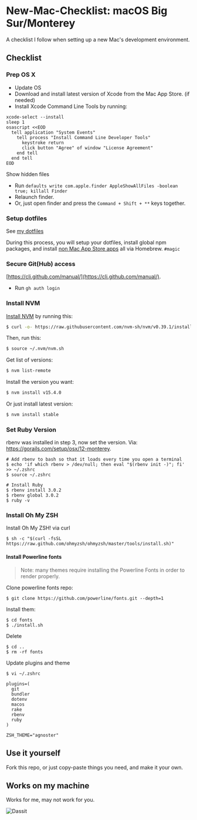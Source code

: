 # New-Mac-Checklist: macOS Big Sur/Monterey

A checklist I follow when setting up a new Mac's development environment.


## Checklist

### Prep OS X  
- Update OS
- Download and install latest version of Xcode from the Mac App Store. (if needed)
- Install Xcode Command Line Tools by running:

```
xcode-select --install
sleep 1
osascript <<EOD
  tell application "System Events"
    tell process "Install Command Line Developer Tools"
      keystroke return
      click button "Agree" of window "License Agreement"
    end tell
  end tell
EOD
```

Show hidden files
- Run `defaults write com.apple.finder AppleShowAllFiles -boolean true; killall Finder`
- Relaunch finder.
- Or, just open finder and press the `Command + Shift + **` keys together.


### Setup dotfiles  
See [my dotfiles](https://github.com/ItsMeAra/dotfiles) 

During this process, you will setup your dotfiles, install global npm packages, and install [non Mac App Store apps](https://github.com/ItsMeAra/dotfiles/blob/master/brew-cask.txt) all via Homebrew. `#magic`


### Secure Git(Hub) access  
[https://cli.github.com/manual/](https://cli.github.com/manual/). 
- Run `gh auth login`


### Install NVM  

[Install NVM](https://github.com/nvm-sh/nvm#installing-and-updating) by running this:

```bash
$ curl -o- https://raw.githubusercontent.com/nvm-sh/nvm/v0.39.1/install.sh | bash
```

Then, run this:

```bash
$ source ~/.nvm/nvm.sh
```

Get list of versions:
```bash
$ nvm list-remote
```

Install the version you want:
```bash
$ nvm install v15.4.0
```

Or just install latest version:
```bash
$ nvm install stable
```




### Set Ruby Version  
rbenv was installed in step 3, now set the version. 
Via: <https://gorails.com/setup/osx/12-monterey>.  

```
# Add rbenv to bash so that it loads every time you open a terminal
$ echo 'if which rbenv > /dev/null; then eval "$(rbenv init -)"; fi' >> ~/.zshrc
$ source ~/.zshrc

# Install Ruby
$ rbenv install 3.0.2
$ rbenv global 3.0.2
$ ruby -v
```

<!--

### 6. Install Jekyll  
Via <https://jekyllrb.com/docs/installation/macos/>

```
$ gem install --user-install bundler jekyll
```

and then get your Ruby version using

```
$ ruby -v
```
Then append your path file with the following, replacing the X.X with the first two digits of your Ruby version.

```
# For Bash
$ echo 'export PATH="$HOME/.gem/ruby/X.X.0/bin:$PATH"' >> ~/.bash_profile
$ source ~/.bash_profile

# For ZSH
$ echo 'export PATH="$HOME/.gem/ruby/X.X.0/bin:$PATH"' >> ~/.zshrc
$ source ~/.zshrc
```

To check that your gem paths point to your home directory run:

```
gem env
```

And check that GEM PATHS: points to a path in your home directory.

-->



### Install Oh My ZSH 

Install Oh My ZSH! via curl

```
$ sh -c "$(curl -fsSL https://raw.github.com/ohmyzsh/ohmyzsh/master/tools/install.sh)"
```

#### Install Powerline fonts

> Note: many themes require installing the Powerline Fonts in order to render properly.

Clone powerline fonts repo:

```
$ git clone https://github.com/powerline/fonts.git --depth=1
```

Install them:

```
$ cd fonts
$ ./install.sh
```

Delete

```
$ cd ..
$ rm -rf fonts
```

Update plugins and theme

```
$ vi ~/.zshrc
```
```
plugins=(
  git
  bundler
  dotenv
  macos
  rake
  rbenv
  ruby
)

ZSH_THEME="agnoster"
```



## Use it yourself
Fork this repo, or just copy-paste things you need, and make it your own.



## Works on my machine
Works for me, may not work for you.

![Dassit](https://i.giphy.com/media/rjjbSS3k4DIgE/giphy.webp)
